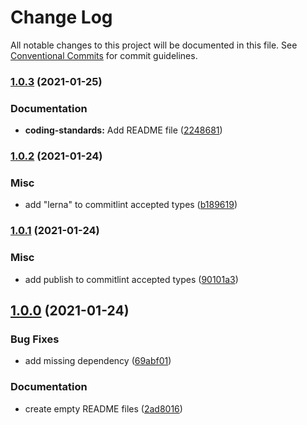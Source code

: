 # Change Log

All notable changes to this project will be documented in this file.
See [Conventional Commits](https://conventionalcommits.org) for commit guidelines.

### [1.0.3](https://github.com/danielpes/coding-standards/compare/@danielpes/coding-standards@1.0.2...@danielpes/coding-standards@1.0.3) (2021-01-25)

### Documentation

- **coding-standards:** Add README file ([2248681](https://github.com/danielpes/coding-standards/commit/22486819fc78564173b8e3077f9d43e1f70f5fbf))

### [1.0.2](https://github.com/danielpes/coding-standards/compare/@danielpes/coding-standards@1.0.1...@danielpes/coding-standards@1.0.2) (2021-01-24)

### Misc

- add "lerna" to commitlint accepted types ([b189619](https://github.com/danielpes/coding-standards/commit/b189619cd107dd6862901a585d5c16908775a129))

### [1.0.1](https://github.com/danielpes/coding-standards/compare/@danielpes/coding-standards@1.0.0...@danielpes/coding-standards@1.0.1) (2021-01-24)

### Misc

- add publish to commitlint accepted types ([90101a3](https://github.com/danielpes/coding-standards/commit/90101a36922666a52b7e4a94e68fc9f0820ef3c0))

## [1.0.0](https://github.com/danielpes/coding-standards/compare/@danielpes/coding-standards@0.3.0...@danielpes/coding-standards@1.0.0) (2021-01-24)

### Bug Fixes

- add missing dependency ([69abf01](https://github.com/danielpes/coding-standards/commit/69abf01d9b8338d62c03852ac32cab8f18f308a3))

### Documentation

- create empty README files ([2ad8016](https://github.com/danielpes/coding-standards/commit/2ad80164e5e4799d57e0766163b519ac100e4003))
